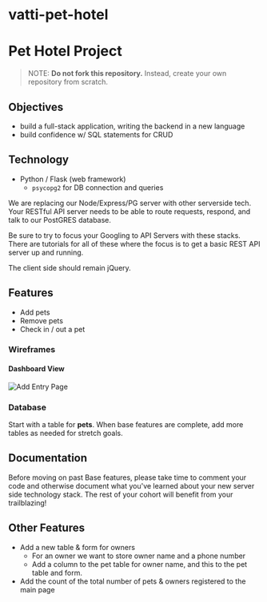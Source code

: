 # vatti-pet-hotel

# Pet Hotel Project

> NOTE: __Do not fork this repository.__ Instead, create your own repository from scratch.


## Objectives

- build a full-stack application, writing the backend in a new language
- build confidence w/ SQL statements for CRUD

## Technology

- Python / Flask (web framework)
  - `psycopg2` for DB connection and queries

We are replacing our Node/Express/PG server with other serverside tech. Your RESTful API server needs to be able to route requests, respond, and talk to our PostGRES database.

Be sure to try to focus your Googling to API Servers with these stacks. There are tutorials for all of these where the focus is to get a basic REST API server up and running.

The client side should remain jQuery. 

## Features

- Add pets
- Remove pets
- Check in / out a pet

### Wireframes

#### Dashboard View

![Add Entry Page](page-one.png)

### Database

Start with a table for **pets**. When base features are complete, add more tables as needed for stretch goals.

## Documentation

Before moving on past Base features, please take time to comment your code and otherwise document what you've learned about your new server side technology stack. The rest of your cohort will benefit from your trailblazing!

## Other Features

- Add a new table & form for owners
  - For an owner we want to store owner name and a phone number
  - Add a column to the pet table for owner name, and this to the pet table and form. 
- Add the count of the total number of pets & owners registered to the main page
